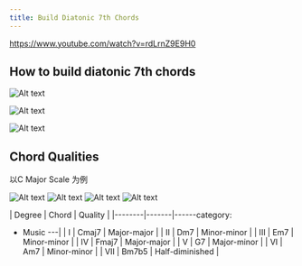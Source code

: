 ```yaml
---
title: Build Diatonic 7th Chords
---
```


https://www.youtube.com/watch?v=rdLrnZ9E9H0


## How to build diatonic 7th chords
![Alt text](image.png)


![Alt text](image-1.png)

![Alt text](image-2.png)

## Chord Qualities

以C Major Scale 为例

![Alt text](image-3.png)
![Alt text](image-4.png)
![Alt text](image-5.png)
![Alt text](image-6.png)

| Degree | Chord | Quality |
|--------|-------|------category:
  - Music
---|
| I      | Cmaj7 | Major-major |
| II     | Dm7   | Minor-minor |
| III    | Em7   | Minor-minor |
| IV     | Fmaj7 | Major-major |
| V      | G7    | Major-minor |
| VI     | Am7   | Minor-minor |
| VII    | Bm7b5 | Half-diminished |
